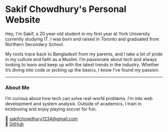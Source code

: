 
# Sakif Chowdhury's Personal Website

Hey, I'm Sakif, a 20 year-old student in my first year at York University currently studying IT. I was born and raised in Toronto and graduated from Northern Secondary School.

My roots trace back to Bangladesh from my parents, and I take a lot of pride in my culture and faith as a Muslim. I’m passionate about tech and always looking to learn and keep up with the latest trends in the industry. Whether it’s diving into code or picking up the basics, I know I’ve found my passion.

---

### About Me

I’m curious about how tech can solve real-world problems. I’m into web development and system analysis. Outside of academics, I train in kickboxing and enjoy playing soccer for fun.

📧 sakifchowdhury1234@gmail.com  
🔗 [GitHub](https://github.com/sakifchowdhury)

